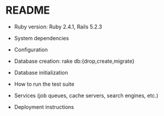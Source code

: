 # README

* Ruby version: Ruby 2.4.1, Rails 5.2.3

* System dependencies

* Configuration

* Database creation: rake db:{drop,create,migrate}

* Database initialization

* How to run the test suite

* Services (job queues, cache servers, search engines, etc.)

* Deployment instructions


